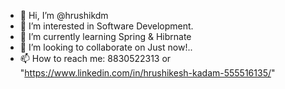 - 👋 Hi, I’m @hrushikdm
- 👀 I’m interested in Software Development.
- 🌱 I’m currently learning Spring & Hibrnate
- 💞️ I’m looking to collaborate on Just now!..
- 📫 How to reach me: 8830522313 or "https://www.linkedin.com/in/hrushikesh-kadam-555516135/"

